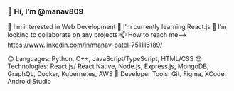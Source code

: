 ### 👋 Hi, I’m @manav809
👀 I’m interested in Web Development
🌱 I’m currently learning React.js
💞️ I’m looking to collaborate on any projects
📫 How to reach me--> https://www.linkedin.com/in/manav-patel-751116189/

😊 Languages: Python, C++, JavaScript/TypeScript, HTML/CSS
😎 Technologies: React.js/ React Native, Node.js, Express.js, MongoDB, GraphQL, Docker, Kubernetes, AWS
🥶 Developer Tools: Git, Figma, XCode, Android Studio
